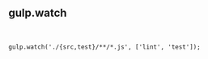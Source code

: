 ## gulp.watch

<br/>

```
gulp.watch('./{src,test}/**/*.js', ['lint', 'test']);
```
<!-- .element: class="javascript" -->

